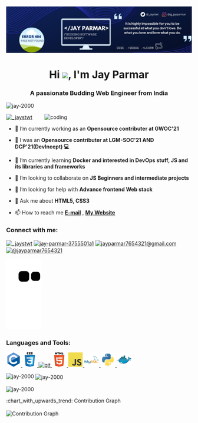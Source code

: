 ![MasterPiece Banner](https://github.com/jay-2000/jay-2000/blob/main/linkedinBanner-_1_.png)
<h1 align="center">Hi <img width="30px" src="https://github.com/TheDudeThatCode/TheDudeThatCode/blob/master/Assets/Hi.gif">, I'm Jay Parmar</h1>
<h3 align="center">A passionate Budding Web Engineer from India</h3>

<p align="left"> <img src="https://komarev.com/ghpvc/?username=jay-2000&label=Profile%20views&color=0e75b6&style=flat" alt="jay-2000" /> </p>
<img align="right" alt="coding" width="400" src="https://raw.githubusercontent.com/abhisheknaiidu/abhisheknaiidu/master/code.gif">

<p align="left"> <a href="https://twitter.com/_jaystwt" target="blank"><img src="https://img.shields.io/twitter/follow/_jaystwt?logo=twitter&style=for-the-badge" alt="_jaystwt" /></a> </p>


- 🔭 I’m currently working as an **Opensource contributer at GWOC'21**
  
- 🔭 I was an **Opensource contributer at LGM-SOC'21 AND DCP'21(DevIncept) 💻**

- 🌱 I’m currently learning **Docker and interested in DevOps stuff, JS and its libraries and frameworks**

- 👯 I’m looking to collaborate on **JS Beginners and intermediate projects**

- 🤝 I’m looking for help with **Advance frontend Web stack**

- 💬 Ask me about **HTML5, CSS3**

- 📫 How to reach me **[E-mail](mailto:jayparmar7654321@gmail.com)**  ,  **[My Website](https://jayparmar.netlify.app/)**

<h3 align="left">Connect with me:</h3>
<p align="left">
<a href="https://twitter.com/_jaystwt" target="blank"><img align="center" src="https://raw.githubusercontent.com/rahuldkjain/github-profile-readme-generator/master/src/images/icons/Social/twitter.svg" alt="_jaystwt" height="30" width="40" /></a>
<a href="https://www.linkedin.com/in/jay-r-parmar/" target="blank"><img align="center" src="https://raw.githubusercontent.com/rahuldkjain/github-profile-readme-generator/master/src/images/icons/Social/linked-in-alt.svg" alt="jay-parmar-3755501a1" height="30" width="40" /></a>
<a href="mailto:jayparmar7654321@gmail.com" target="blank"><img align="center" src="https://ssl.gstatic.com/ui/v1/icons/mail/rfr/gmail.ico" alt="jayparmar7654321@gmail.com" height="30" width="40" /></a>
<a href="https://medium.com/@jayparmar7654321" target="blank"><img align="center" src="https://raw.githubusercontent.com/rahuldkjain/github-profile-readme-generator/master/src/images/icons/Social/medium.svg" alt="@jayparmar7654321" height="30" width="40" /></a>
</p>

 ![Snake animation](https://github.com/rafaballerini/rafaballerini/blob/output/github-contribution-grid-snake.svg)
 

<h3 align="left">Languages and Tools:</h3>
<p align="left"> <a href="https://www.cprogramming.com/" target="_blank"> <img src="https://raw.githubusercontent.com/devicons/devicon/master/icons/c/c-original.svg" alt="c" width="40" height="40"/> </a> <a href="https://www.w3schools.com/css/" target="_blank"> <img src="https://raw.githubusercontent.com/devicons/devicon/master/icons/css3/css3-original-wordmark.svg" alt="css3" width="40" height="40"/> </a> <a href="https://git-scm.com/" target="_blank"> <img src="https://www.vectorlogo.zone/logos/git-scm/git-scm-icon.svg" alt="git" width="40" height="40"/> </a> <a href="https://www.w3.org/html/" target="_blank"> <img src="https://raw.githubusercontent.com/devicons/devicon/master/icons/html5/html5-original-wordmark.svg" alt="html5" width="40" height="40"/> </a> <a href="https://developer.mozilla.org/en-US/docs/Web/JavaScript" target="_blank"> <img src="https://raw.githubusercontent.com/devicons/devicon/master/icons/javascript/javascript-original.svg" alt="javascript" width="40" height="40"/> </a> <a href="https://www.mysql.com/" target="_blank"> <img src="https://raw.githubusercontent.com/devicons/devicon/master/icons/mysql/mysql-original-wordmark.svg" alt="mysql" width="40" height="40"/> </a> <a href="https://www.python.org" target="_blank"> <img src="https://raw.githubusercontent.com/devicons/devicon/master/icons/python/python-original.svg" alt="python" width="40" height="40"/> </a> <a href="https://www.docker.com/" target="_blank"> <img src="https://raw.githubusercontent.com/devicons/devicon/master/icons/docker/docker-original.svg" alt="Docker" width="40" height="40"/> </a> </p>

<p><img align="left" src="https://github-readme-stats.vercel.app/api/top-langs?username=jay-2000&show_icons=true&locale=en&layout=compact" alt="jay-2000" /></p>

<p>&nbsp;<img align="center" src="https://github-readme-stats.vercel.app/api?username=jay-2000&show_icons=true&locale=en" alt="jay-2000" /></p>

<p><img align="center" src="https://github-readme-streak-stats.herokuapp.com/?user=jay-2000&" alt="jay-2000" /></p>

<summary>:chart_with_upwards_trend: Contribution Graph </summary>
   <br/>
   <img src="https://activity-graph.herokuapp.com/graph?username=jay-2000&theme=xcode" alt="Contribution Graph" align="center" />
